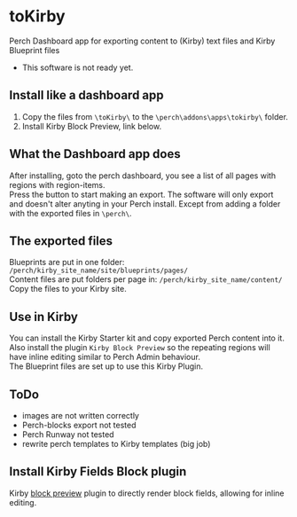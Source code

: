 # toKirby
 Perch Dashboard app for exporting content to (Kirby) text files and Kirby Blueprint files

- This software is not ready yet. 
  
  
## Install like a dashboard app
1. Copy the files from `\toKirby\` to the `\perch\addons\apps\tokirby\` folder.
2. Install Kirby Block Preview, link below.


## What the Dashboard app does
After installing, goto the perch dashboard, you see a list of all pages with regions with region-items.  
Press the button to start making an export.
The software will only export and doesn't alter anyting in your Perch install. Except from adding a folder with the exported files in `\perch\`.  
   

## The exported files
Blueprints are put in one folder: `/perch/kirby_site_name/site/blueprints/pages/`  
Content files are put folders per page in: `/perch/kirby_site_name/content/`  
Copy the files to your Kirby site.  
  
## Use in Kirby
You can install the Kirby Starter kit and copy exported Perch content into it.
Also install the plugin `Kirby Block Preview` so the repeating regions will have inline editing similar to Perch Admin behaviour.  
The Blueprint files are set up to use this Kirby Plugin.  
  
## ToDo
- images are not written correctly
- Perch-blocks export not tested
- Perch Runway not tested
- rewrite perch templates to Kirby templates (big job)





## Install Kirby Fields Block plugin

Kirby [block preview](https://getkirby.com/docs/reference/plugins/extensions/blocks) plugin to directly render block fields, allowing for inline editing.
